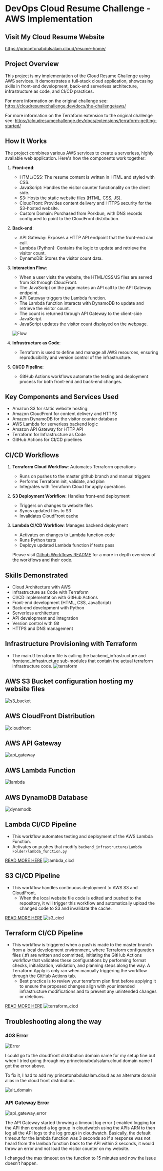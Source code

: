 # DevOps Cloud Resume Challenge - AWS Implementation

## Visit My Cloud Resume Website
https://princetonabdulsalam.cloud/resume-home/

## Project Overview
This project is my implementation of the Cloud Resume Challenge using AWS services. It demonstrates a full-stack cloud application, showcasing skills in front-end development, back-end serverless architecture, infrastructure as code, and CI/CD practices.

For more information on the original challenge see:
https://cloudresumechallenge.dev/docs/the-challenge/aws/

For more information on the Terraform extension to the original challenge see: https://cloudresumechallenge.dev/docs/extensions/terraform-getting-started/

## How It Works
The project combines various AWS services to create a serverless, highly available web application. Here's how the components work together:

1. **Front-end**:
   - HTML/CSS: The resume content is written in HTML and styled with CSS.
   - JavaScript: Handles the visitor counter functionality on the client side.
   - S3: Hosts the static website files (HTML, CSS, JS).
   - CloudFront: Provides content delivery and HTTPS security for the S3-hosted website.
   - Custom Domain: Purchased from Porkbun, with DNS records configured to point to the CloudFront distribution.


2. **Back-end**:
   - API Gateway: Exposes a HTTP API endpoint that the front-end can call.
   - Lambda (Python): Contains the logic to update and retrieve the visitor count.
   - DynamoDB: Stores the visitor count data.

3. **Interaction Flow**:
   - When a user visits the website, the HTML/CSS/JS files are served from S3 through CloudFront.
   - The JavaScript on the page makes an API call to the API Gateway endpoint.
   - API Gateway triggers the Lambda function.
   - The Lambda function interacts with DynamoDB to update and retrieve the visitor count.
   - The count is returned through API Gateway to the client-side JavaScript.
   - JavaScript updates the visitor count displayed on the webpage.

   ![Flow](https://github.com/Princeton45/DevOps-Cloud-Resume-Challenge/blob/master/images/image%20(1).png)

4. **Infrastructure as Code**:
   - Terraform is used to define and manage all AWS resources, ensuring reproducibility and version control of the infrastructure.

5. **CI/CD Pipeline**:
   - GitHub Actions workflows automate the testing and deployment process for both front-end and back-end changes.

## Key Components and Services Used
- Amazon S3 for static website hosting
- Amazon CloudFront for content delivery and HTTPS
- Amazon DynamoDB for the visitor counter database
- AWS Lambda for serverless backend logic
- Amazon API Gateway for HTTP API
- Terraform for Infrastructure as Code
- GitHub Actions for CI/CD pipelines

## CI/CD Workflows
1. **Terraform Cloud Workflow**: Automates Terraform operations
   - Runs on pushes to the master github branch and manual triggers
   - Performs Terraform init, validate, and plan
   - Integrates with Terraform Cloud for apply operations

2. **S3 Deployment Workflow**: Handles front-end deployment
   - Triggers on changes to website files
   - Syncs updated files to S3
   - Invalidates CloudFront cache

3. **Lambda CI/CD Workflow**: Manages backend deployment
   - Activates on changes to Lambda function code
   - Runs Python tests
   - Deploys updated Lambda function if tests pass

   Please visit [Github Workflows README](https://github.com/Princeton45/DevOps-Cloud-Resume-Challenge/tree/master/.github/workflows) for a more in depth overview of the workflows and their code.

## Skills Demonstrated
- Cloud Architecture with AWS
- Infrastructure as Code with Terraform
- CI/CD implementation with GitHub Actions
- Front-end development (HTML, CSS, JavaScript)
- Back-end development with Python
- Serverless architecture
- API development and integration
- Version control with Git
- HTTPS and DNS management




## Infrastructure Provisioning with Terraform

- The main.tf terraform file is calling the backend_infrastructure and frontend_infrastructure sub-modules that contain the actual terraform infrastructure code.
![terraform](https://github.com/Princeton45/DevOps-Cloud-Resume-Challenge/blob/master/images/terraform_image.png)

## AWS S3 Bucket configuration hosting my website files

![s3_bucket](https://github.com/Princeton45/DevOps-Cloud-Resume-Challenge/blob/master/images/s3bucket.png)

## AWS CloudFront Distribution

![cloudfront](https://github.com/Princeton45/DevOps-Cloud-Resume-Challenge/blob/master/images/cloudfront.png)

## AWS API Gateway

![api_gateway](https://github.com/Princeton45/DevOps-Cloud-Resume-Challenge/blob/master/images/api_gateway.png)

## AWS Lambda Function

![lambda](https://github.com/Princeton45/DevOps-Cloud-Resume-Challenge/blob/master/images/lambda.png)

## AWS DynamoDB Database

![dynamodb](https://github.com/Princeton45/DevOps-Cloud-Resume-Challenge/blob/master/images/dynamodb.png)

## Lambda CI/CD Pipeline
- This workflow automates testing and deployment of the AWS Lambda Function.
- Activates on pushes that modify `backend_infrastructure/Lambda Folder/lambda_function.py`

[READ MORE HERE](https://github.com/Princeton45/DevOps-Cloud-Resume-Challenge/tree/master/.github/workflows)
![lambda_cicd](https://github.com/Princeton45/DevOps-Cloud-Resume-Challenge/blob/master/images/lambda_cicd.png)

## S3 CI/CD Pipeline
- This workflow handles continuous deployment to AWS S3 and CloudFront.
   - When the local website file code is edited and pushed to the repository, it will trigger this workflow and automatically upload the changed code to S3 and invalidate the cache.

[READ MORE HERE](https://github.com/Princeton45/DevOps-Cloud-Resume-Challenge/tree/master/.github/workflows)
![s3_cicd](https://github.com/Princeton45/DevOps-Cloud-Resume-Challenge/blob/master/images/s3_cicd.png)

## Terraform CI/CD Pipeline
- This workflow is triggered when a push is made to the master branch from a local development environment, where Terraform configuration files (.tf) are written and committed, initiating the GitHub Actions workflow that validates these configurations by performing format checks, initialization, validation, and planning steps along the way.  A Terraform Apply is only ran when manually triggering the workflow through the GitHub Actions tab.
   - Best practice is to review your terraform plan first before applying it to ensure the proposed changes align with your intended infrastructure modifications and to prevent any unintended changes or deletions.

   
[READ MORE HERE](https://github.com/Princeton45/DevOps-Cloud-Resume-Challenge/tree/master/.github/workflows)
![terraform_cicd](https://github.com/Princeton45/DevOps-Cloud-Resume-Challenge/blob/master/images/terraform_cicd.png)



## Troubleshooting along the way

### 403 Error
![Error](https://github.com/Princeton45/DevOps-Cloud-Resume-Challenge/blob/master/images/403_error.png)

I could go to the cloudfront distribution domain name for my setup fine but when I tried going through my princetonabdulsalam.cloud domain name I got the error above.

To fix it, I had to add my princetonabdulsalam.cloud as an alternate domain alias in the cloud front distribution.

![alt_domain](https://github.com/Princeton45/DevOps-Cloud-Resume-Challenge/blob/master/images/alt_domain.png)

### API Gateway Error

![api_gateway_error](https://github.com/Princeton45/DevOps-Cloud-Resume-Challenge/blob/master/images/api_gateway_error.png)

The API Gateway started throwing a timeout log error ( enabled logging for the API then created a log group in cloudwatch using the APIs ARN to then log all the API logs to the log group) in cloudwatch. Basically, the default timeout for the lambda function was 3 seconds so if a response was not heard from the lambda function back to the API within 3 seconds, it would throw an error and not load the visitor counter on my website.

I changed the max timeout on the function to 15 minutes and now the issue doesn’t happen.